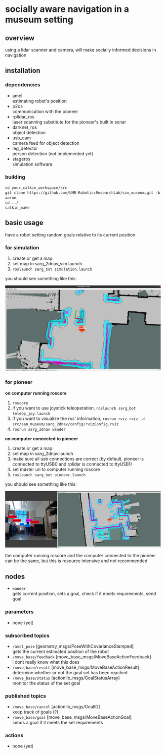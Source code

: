 # socially aware navigation in a museum setting

## overview

using a lidar scanner and camera, will make socially informed decisions in navigation

## installation

### dependencies

- amcl<br/>
  estimating robot's position
- p2os<br/>
  communication with the pioneer
- rplidar_ros<br/>
  laser scanning substitute for the pioneer's built in sonar
- darknet_ros<br/>
  object detection
- usb_cam<br/>
  camera feed for object detection
- leg_detector<br/>
  person detection (not implemented yet)
- stageros<br/>
  simulation software

### building

```
cd your_catkin_workspace/src
git clone https://github.com/UNR-RoboticsResearchLab/san_museum.git -b aaron
cd ../
catkin_make
```

## basic usage

have a robot setting random goals relative to its current position

### for simulation

1. create or get a map
2. set map in sarg_2dnav_sim.launch
3. `roslaunch sarg_bot simulation.launch`

you should see something like this:

![rviz with simulated robot navigating](readme/sim.png?raw=true "Title")

### for pioneer

**on computer running roscore**

1. `roscore`
2. if you want to use joystick teleoperation, `roslaunch sarg_bot teleop_joy.launch`
3. if you want to visualize the ros' information, `rosrun rviz rviz -d src/san_museum/sarg_2dnav/config/rvizConfig.rviz`
4. `rosrun sarg_2dnav wander`

**on computer connected to pioneer**

1. create or get a map
2. set map in sarg_2dnav.launch
3. make sure all usb connections are correct (by default, pioneer is connected to ttyUSB0 and rplidar is connected to ttyUSB1)
4. set master uri to computer running roscore
5. `roslaunch sarg_bot pioneer.launch`

you should see something like this:

![rviz with simulated robot navigating](readme/pioneer.png?raw=true "Title")

the computer running roscore and the computer connected to the pioneer can be the same, but this is resource intensive and not recommended

## nodes

- `wander`<br/>
  gets current position, sets a goal, check if it meets requirements, send goal

### parameters

- none (yet)

### subscribed topics

- `/amcl_pose` [geometry_msgs/PoseWithCovarianceStamped]<br/>
  gets the current estimated position of the robot
- `/move_base/feedback` [move_base_msgs/MoveBaseActionFeedback]<br/>
  i dont really know what this does
- `/move_base/result` [move_base_msgs/MoveBaseActionResult]<br/>
  determine whether or not the goal set has been reached
- `/move_base/status` [actionlib_msgs/GoalStatusArray]<br/>
  monitor the status of the set goal

### published topics

- `/move_base/cancel` [actionlib_msgs/GoalID]<br/>
  keep track of goals (?)
- `/move_base/goal` [move_base_msgs/MoveBaseActionGoal]<br/>
  sends a goal if it meets the set requirements

### actions

- none (yet)

